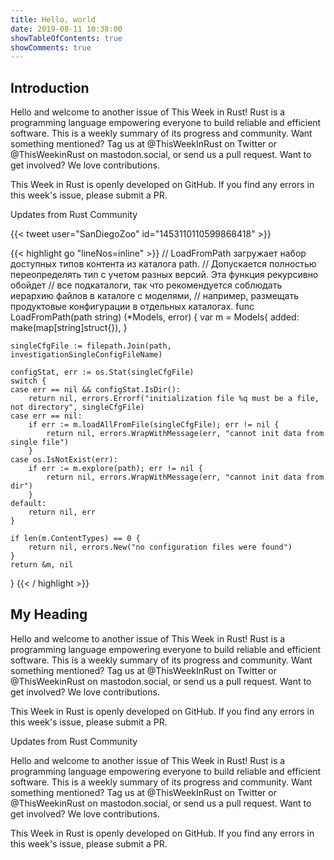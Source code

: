 ```yaml
---
title: Hello, world
date: 2019-08-11 10:38:00
showTableOfContents: true
showComments: true
---
```

## Introduction

Hello and welcome to another issue of This Week in Rust! Rust is a programming language empowering everyone to build reliable and efficient software. This is a weekly summary of its progress and community. Want something mentioned? Tag us at @ThisWeekInRust on Twitter or @ThisWeekinRust on mastodon.social, or send us a pull request. Want to get involved? We love contributions.

This Week in Rust is openly developed on GitHub. If you find any errors in this week's issue, please submit a PR.

Updates from Rust Community


{{< tweet user="SanDiegoZoo" id="1453110110599868418" >}}

{{< highlight go "lineNos=inline" >}}
// LoadFromPath загружает набор доступных типов контента из каталога path.
// Допускается полностью переопределять тип с учетом разных версий. Эта функция рекурсивно обойдет
// все подкаталоги, так что рекомендуется соблюдать иерархию файлов в каталоге с моделями,
// например, размещать продуктовые конфигурации в отдельных каталогах.
func LoadFromPath(path string) (*Models, error) {
    var m = Models{
        added: make(map[string]struct{}),
    }

    singleCfgFile := filepath.Join(path, investigationSingleConfigFileName)

    configStat, err := os.Stat(singleCfgFile)
    switch {
    case err == nil && configStat.IsDir():
        return nil, errors.Errorf("initialization file %q must be a file, not directory", singleCfgFile)
    case err == nil:
        if err := m.loadAllFromFile(singleCfgFile); err != nil {
            return nil, errors.WrapWithMessage(err, "cannot init data from single file")
        }
    case os.IsNotExist(err):
        if err := m.explore(path); err != nil {
            return nil, errors.WrapWithMessage(err, "cannot init data from dir")
        }
    default:
        return nil, err
    }

    if len(m.ContentTypes) == 0 {
        return nil, errors.New("no configuration files were found")
    }
    return &m, nil
}
{{< / highlight >}}

## My Heading

Hello and welcome to another issue of This Week in Rust! Rust is a programming language empowering everyone to build reliable and efficient software. This is a weekly summary of its progress and community. Want something mentioned? Tag us at @ThisWeekInRust on Twitter or @ThisWeekinRust on mastodon.social, or send us a pull request. Want to get involved? We love contributions.

This Week in Rust is openly developed on GitHub. If you find any errors in this week's issue, please submit a PR.

Updates from Rust Community

Hello and welcome to another issue of This Week in Rust! Rust is a programming language empowering everyone to build reliable and efficient software. This is a weekly summary of its progress and community. Want something mentioned? Tag us at @ThisWeekInRust on Twitter or @ThisWeekinRust on mastodon.social, or send us a pull request. Want to get involved? We love contributions.

This Week in Rust is openly developed on GitHub. If you find any errors in this week's issue, please submit a PR.